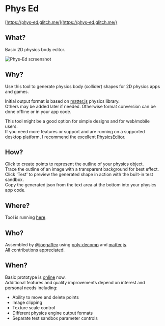# Phys Ed

[https://phys-ed.glitch.me/](https://phys-ed.glitch.me/)

## What?

Basic 2D physics body editor.

![Phys-Ed screenshot](https://cdn.glitch.me/22db1ff7-3ea8-4eab-9f25-9ca603a01e31%2Fscreen.png?v=1639257617792)

## Why?

Use this tool to generate physics body (collider) shapes for 2D physics apps and games.  

Initial output format is based on [matter.js](https://brm.io/matter-js/) physics library.  
Others may be added later if needed. Otherwise format conversion can be done offline or in your app code.  

This tool might be a good option for simple designs and for web/mobile users.  
If you need more features or support and are running on a supported desktop platform, I recommend the excellent [PhysicsEditor](https://www.codeandweb.com/physicseditor).  

## How?

Click to create points to represent the outline of your physics object.  
Trace the outline of an image with a transparent background for best effect.  
Click 'Test' to preview the generated shape in action with the built-in test sandbox.  
Copy the generated json from the text area at the bottom into your physics app code.  

## Where?

Tool is running [here](https://phys-ed.glitch.me/).

## Who?

Assembled by [@joegaffey](https://github.com/joegaffey/) using [poly-decomp](https://github.com/schteppe/poly-decomp.js) and [matter.js](https://brm.io/matter-js/).  
All contributions appreciated.  

## When?

Basic prototype is [online](https://phys-ed.glitch.me/) now.  
Additional features and quality improvements depend on interest and personal needs including:
* Ability to move and delete points
* Image clipping
* Texture scale control
* Different physics engine output formats
* Separate test sandbox parameter controls
